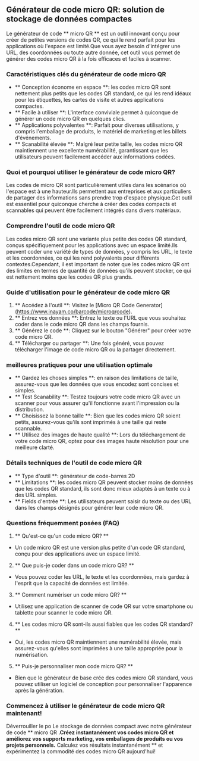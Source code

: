 ## Générateur de code micro QR: solution de stockage de données compactes

Le générateur de code ** micro QR ** est un outil innovant conçu pour créer de petites versions de codes QR, ce qui le rend parfait pour les applications où l'espace est limité.Que vous ayez besoin d'intégrer une URL, des coordonnées ou toute autre donnée, cet outil vous permet de générer des codes micro QR à la fois efficaces et faciles à scanner.

### Caractéristiques clés du générateur de code micro QR

- ** Conception économe en espace **: les codes micro QR sont nettement plus petits que les codes QR standard, ce qui les rend idéaux pour les étiquettes, les cartes de visite et autres applications compactes.
- ** Facile à utiliser **: L'interface conviviale permet à quiconque de générer un code micro QR en quelques clics.
- ** Applications polyvalentes **: Parfait pour diverses utilisations, y compris l'emballage de produits, le matériel de marketing et les billets d'événements.
- ** Scanabilité élevée **: Malgré leur petite taille, les codes micro QR maintiennent une excellente numérabilité, garantissant que les utilisateurs peuvent facilement accéder aux informations codées.

### Quoi et pourquoi utiliser le générateur de code micro QR?

Les codes de micro QR sont particulièrement utiles dans les scénarios où l'espace est à une hauteur.Ils permettent aux entreprises et aux particuliers de partager des informations sans prendre trop d'espace physique.Cet outil est essentiel pour quiconque cherche à créer des codes compacts et scannables qui peuvent être facilement intégrés dans divers matériaux.

### Comprendre l'outil de code micro QR

Les codes micro QR sont une variante plus petite des codes QR standard, conçus spécifiquement pour les applications avec un espace limité.Ils peuvent coder une variété de types de données, y compris les URL, le texte et les coordonnées, ce qui les rend polyvalents pour différents contextes.Cependant, il est important de noter que les codes micro QR ont des limites en termes de quantité de données qu'ils peuvent stocker, ce qui est nettement moins que les codes QR plus grands.

### Guide d'utilisation pour le générateur de code micro QR

1. ** Accédez à l'outil **: Visitez le [Micro QR Code Generator] (https://www.inayam.co/barcode/microqrcode).
2. ** Entrez vos données **: Entrez le texte ou l'URL que vous souhaitez coder dans le code micro QR dans les champs fournis.
3. ** Générez le code **: Cliquez sur le bouton "Générer" pour créer votre code micro QR.
4. ** Télécharger ou partager **: Une fois généré, vous pouvez télécharger l'image de code micro QR ou la partager directement.

### meilleures pratiques pour une utilisation optimale

- ** Gardez les choses simples **: en raison des limitations de taille, assurez-vous que les données que vous encodez sont concises et simples.
- ** Test Scanability **: Testez toujours votre code micro QR avec un scanner pour vous assurer qu'il fonctionne avant l'impression ou la distribution.
- ** Choisissez la bonne taille **: Bien que les codes micro QR soient petits, assurez-vous qu'ils sont imprimés à une taille qui reste scannable.
- ** Utilisez des images de haute qualité **: Lors du téléchargement de votre code micro QR, optez pour des images haute résolution pour une meilleure clarté.

### Détails techniques de l'outil de code micro QR

- ** Type d'outil **: générateur de code-barres 2D
- ** Limitations **: les codes micro QR peuvent stocker moins de données que les codes QR standard, ils sont donc mieux adaptés à un texte ou à des URL simples.
- ** Fields d'entrée **: Les utilisateurs peuvent saisir du texte ou des URL dans les champs désignés pour générer leur code micro QR.

### Questions fréquemment posées (FAQ)

1. ** Qu'est-ce qu'un code micro QR? **
- Un code micro QR est une version plus petite d'un code QR standard, conçu pour des applications avec un espace limité.

2. ** Que puis-je coder dans un code micro QR? **
- Vous pouvez coder les URL, le texte et les coordonnées, mais gardez à l'esprit que la capacité de données est limitée.

3. ** Comment numériser un code micro QR? **
- Utilisez une application de scanner de code QR sur votre smartphone ou tablette pour scanner le code micro QR.

4. ** Les codes micro QR sont-ils aussi fiables que les codes QR standard? **
- Oui, les codes micro QR maintiennent une numérabilité élevée, mais assurez-vous qu'elles sont imprimées à une taille appropriée pour la numérisation.

5. ** Puis-je personnaliser mon code micro QR? **
- Bien que le générateur de base crée des codes micro QR standard, vous pouvez utiliser un logiciel de conception pour personnaliser l'apparence après la génération.

### Commencez à utiliser le générateur de code micro QR maintenant!

Déverrouiller le po Le stockage de données compact avec notre générateur de code ** micro QR **.Créez instantanément vos codes micro QR et améliorez vos supports marketing, vos emballages de produits ou vos projets personnels.** Calculez vos résultats instantanément ** et expérimentez la commodité des codes micro QR aujourd'hui!